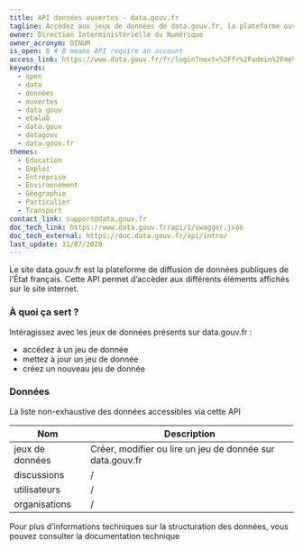 ```yaml
---
title: API données ouvertes - data.gouv.fr
tagline: Accèdez aux jeux de données de data.gouv.fr, la plateforme ouvertes des données publiques françaises
owner: Direction Interministérielle du Numérique
owner_acronym: DINUM
is_open: 0 # 0 means API require an account
access_link: https://www.data.gouv.fr/fr/login?next=%2Ffr%2Fadmin%2Fme%2F#apikey
keywords:
  - open
  - data
  - données
  - ouvertes
  - data gouv
  - etalab
  - data.gouv
  - datagouv
  - data.gouv.fr
themes:
  - Education
  - Emploi
  - Entreprise
  - Environnement
  - Géographie
  - Particulier
  - Transport
contact_link: support@data.gouv.fr
doc_tech_link: https://www.data.gouv.fr/api/1/swagger.json
doc_tech_external: https://doc.data.gouv.fr/api/intro/
last_update: 31/07/2020
---
```


Le site <External href="data.gouv.fr">data.gouv.fr</External> est la plateforme de diffusion de données publiques de l'État français. Cette API permet d’accèder aux différents éléments affichés sur le site internet.

### À quoi ça sert ?

Intéragissez avec les jeux de données présents sur data.gouv.fr :

- accédez à un jeu de donnée
- mettez à jour un jeu de donnée
- créez un nouveau jeu de donnée

### Données

La liste non-exhaustive des données accessibles via cette API

| Nom             | Description                                                                                        |
| --------------- | -------------------------------------------------------------------------------------------------- |
| jeux de données | Créer, modifier ou lire un jeu de donnée sur <External href="data.gouv.fr">data.gouv.fr</External> |
| discussions     | /                                                                                                  |
| utilisateurs    | /                                                                                                  |
| organisations   | /                                                                                                  |

Pour plus d’informations techniques sur la structuration des données, vous pouvez <External href='/documentation/api_data_gouv'>consulter la documentation technique</External>
